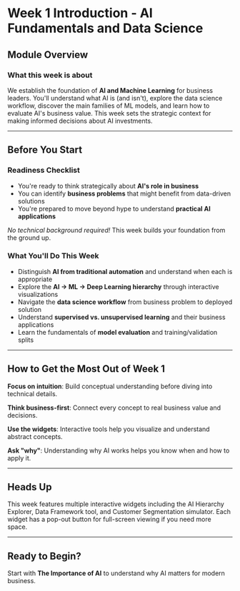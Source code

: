 # Week 1 Introduction - AI Fundamentals and Data Science

## Module Overview

### What this week is about

We establish the foundation of **AI and Machine Learning** for business leaders. You'll understand what AI is (and isn't), explore the data science workflow, discover the main families of ML models, and learn how to evaluate AI's business value. This week sets the strategic context for making informed decisions about AI investments.

---

## Before You Start

### Readiness Checklist

- You're ready to think strategically about **AI's role in business**
- You can identify **business problems** that might benefit from data-driven solutions
- You're prepared to move beyond hype to understand **practical AI applications**

*No technical background required!* This week builds your foundation from the ground up.

### What You'll Do This Week

- Distinguish **AI from traditional automation** and understand when each is appropriate
- Explore the **AI → ML → Deep Learning hierarchy** through interactive visualizations
- Navigate the **data science workflow** from business problem to deployed solution
- Understand **supervised vs. unsupervised learning** and their business applications
- Learn the fundamentals of **model evaluation** and training/validation splits

---

## How to Get the Most Out of Week 1

**Focus on intuition**: Build conceptual understanding before diving into technical details.

**Think business-first**: Connect every concept to real business value and decisions.

**Use the widgets**: Interactive tools help you visualize and understand abstract concepts.

**Ask "why"**: Understanding why AI works helps you know when and how to apply it.

---

## Heads Up

This week features multiple interactive widgets including the AI Hierarchy Explorer, Data Framework tool, and Customer Segmentation simulator. Each widget has a pop-out button for full-screen viewing if you need more space.

---

## Ready to Begin?

Start with **The Importance of AI** to understand why AI matters for modern business.
